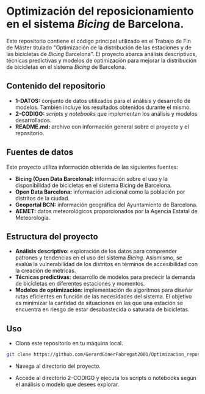 # Optimización del reposicionamiento en el sistema *Bicing* de Barcelona.
Este repositorio contiene el código principal utilizado en el Trabajo de Fin de Máster titulado "Optimización de la distribución de las estaciones y de las bicicletas de *Bicing* Barcelona". El proyecto abarca análisis descriptivos, técnicas predictivas y modelos de optimización para mejorar la distribución de bicicletas en el sistema *Bicing* de Barcelona.

## Contenido del repositorio

* **1-DATOS:** conjunto de datos utilizados para el análisis y desarrollo de modelos. También incluye los resultados obtenidos durante el mismo.
* **2-CODIGO:** *scripts* y *notebooks* que implementan los análisis y modelos desarrollados.
* **README.md:** archivo con información general sobre el proyecto y el repositorio.

## Fuentes de datos

Este proyecto utiliza información obtenida de las siguientes fuentes:

* **Bicing (Open Data Barcelona):** información sobre el uso y la disponibilidad de bicicletas en el sistema Bicing de Barcelona. 
* **Open Data Barcelona:** información adicional como la población por distritos de la ciudad.
* **Geoportal BCN:** información geográfica  del Ayuntamiento de Barcelona.
* **AEMET:** datos meteorológicos proporcionados por la Agencia Estatal de Meteorología.

## Estructura del proyecto

* **Análisis descriptivo:** exploración de los datos para comprender patrones y tendencias en el uso del sistema *Bicing*. Asismismo, se evalúa la vulnerabilidad de los distritos en términos de accesibilidad con la creación de métricas.
* **Técnicas predictivas:** desarrollo de modelos para predecir la demanda de bicicletas en diferentes estaciones y momentos.
* **Modelos de optimización:** implementación de algoritmos para diseñar rutas eficientes en función de las necesidades del sistema. El objetivo es minimizar la cantidad de situaciones en las que una estación se encuentra en riesgo de estar desabastecida o saturada de bicicletas.


## Uso

* Clona este repositorio en tu máquina local.

```bash
git clone https://github.com/GerardGinerFabregat2001/Optimizacion_reposicionamiento_Bicing.git
```
* Navega al directorio del proyecto.

* Accede al directorio 2-CODIGO y ejecuta los scripts o notebooks según el análisis o modelo que desees explorar.

